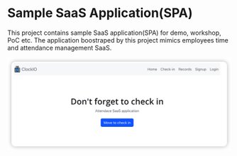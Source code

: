 # Sample SaaS Application(SPA)

This project contains sample SaaS application(SPA) for demo, workshop, PoC etc. The application boostraped by this project mimics employees time and attendance management SaaS.

![App Main](/public/appscreenshot.png)
